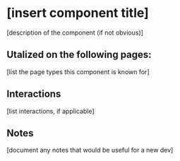 # [insert component title]

[description of the component (if not obvious)]

## Utalized on the following pages:

[list the page types this component is known for]

## Interactions

[list interactions, if applicable]

## Notes

[document any notes that would be useful for a new dev]